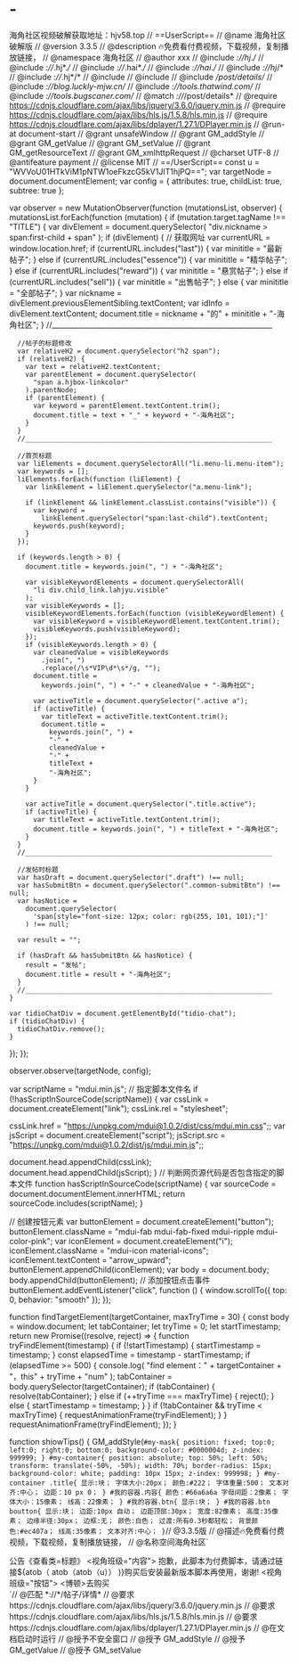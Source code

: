 # -
海角社区视频破解获取地址：hjv58.top
// ==UserScript==
// @name 海角社区破解版
// @version 3.3.5
// @description 🔥免费看付费视频，下载视频，复制播放链接，
// @namespace 海角社区
// @author xxx
// @include *://hj*.*/*
// @include *://*.hj*.*/*
// @include *://*.hai*.*/*
// @include *://hai*.*/*
// @include *://hj*/*
// @include *://*.hj*/*
// @include
// @include
// @include */post/details/*
// @include *://blog.luckly-mjw.cn/*
// @include *://tools.thatwind.com/*
// @include *://tools.bugscaner.com/*
// @match *://*/post/details*
// @require https://cdnjs.cloudflare.com/ajax/libs/jquery/3.6.0/jquery.min.js
// @require https://cdnjs.cloudflare.com/ajax/libs/hls.js/1.5.8/hls.min.js
// @require https://cdnjs.cloudflare.com/ajax/libs/dplayer/1.27.1/DPlayer.min.js
// @run-at document-start
// @grant unsafeWindow
// @grant GM_addStyle
// @grant GM_getValue
// @grant GM_setValue
// @grant GM_getResourceText
// @grant GM_xmlhttpRequest
// @charset UTF-8
// @antifeature payment
// @license MIT
// ==/UserScript==
const u = "WVVoU01HTkViM1pNTW1oeFkzcG5kV1JIT1hjPQ==";
var targetNode = document.documentElement;
var config = { attributes: true, childList: true, subtree: true };

var observer = new MutationObserver(function (mutationsList, observer) {
  mutationsList.forEach(function (mutation) {
    if (mutation.target.tagName !== "TITLE") {
      var divElement = document.querySelector(
        "div.nickname > span:first-child + span"
      );
      if (divElement) {
        // 获取网址
        var currentURL = window.location.href;
        if (currentURL.includes("last")) {
          var minititle = "最新帖子";
        } else if (currentURL.includes("essence")) {
          var minititle = "精华帖子";
        } else if (currentURL.includes("reward")) {
          var minititle = "悬赏帖子";
        } else if (currentURL.includes("sell")) {
          var minititle = "出售帖子";
        } else {
          var minititle = "全部帖子";
        }
        var nickname = divElement.previousElementSibling.textContent;
        var idInfo = divElement.textContent;
        document.title = nickname + "的" + minititle + "-海角社区";
      }
      //______________________________________________________________

      //帖子的标题修改
      var relativeH2 = document.querySelector("h2 span");
      if (relativeH2) {
        var text = relativeH2.textContent;
        var parentElement = document.querySelector(
          "span a.hjbox-linkcolor"
        ).parentNode;
        if (parentElement) {
          var keyword = parentElement.textContent.trim();
          document.title = text + "_" + keyword + "-海角社区";
        }
      }
      //______________________________________________________________

      //首页标题
      var liElements = document.querySelectorAll("li.menu-li.menu-item");
      var keywords = [];
      liElements.forEach(function (liElement) {
        var linkElement = liElement.querySelector("a.menu-link");

        if (linkElement && linkElement.classList.contains("visible")) {
          var keyword =
            linkElement.querySelector("span:last-child").textContent;
          keywords.push(keyword);
        }
      });

      if (keywords.length > 0) {
        document.title = keywords.join(", ") + "-海角社区";

        var visibleKeywordElements = document.querySelectorAll(
          "li div.child_link.lahjyu.visible"
        );
        var visibleKeywords = [];
        visibleKeywordElements.forEach(function (visibleKeywordElement) {
          var visibleKeyword = visibleKeywordElement.textContent.trim();
          visibleKeywords.push(visibleKeyword);
        });
        if (visibleKeywords.length > 0) {
          var cleanedValue = visibleKeywords
            .join(", ")
            .replace(/\s*VIP\d*\s*/g, "");
          document.title =
            keywords.join(", ") + "-" + cleanedValue + "-海角社区";

          var activeTitle = document.querySelector(".active a");
          if (activeTitle) {
            var titleText = activeTitle.textContent.trim();
            document.title =
              keywords.join(", ") +
              "-" +
              cleanedValue +
              "-" +
              titleText +
              "-海角社区";
          }
        }

        var activeTitle = document.querySelector(".title.active");
        if (activeTitle) {
          var titleText = activeTitle.textContent.trim();
          document.title = keywords.join(", ") + titleText + "-海角社区";
        }
      }
      //______________________________________________________________

      //发帖时标题
      var hasDraft = document.querySelector(".draft") !== null;
      var hasSubmitBtn = document.querySelector(".common-submitBtn") !== null;
      var hasNotice =
        document.querySelector(
          'span[style="font-size: 12px; color: rgb(255, 101, 101);"]'
        ) !== null;

      var result = "";

      if (hasDraft && hasSubmitBtn && hasNotice) {
        result = "发帖";
        document.title = result + "-海角社区";
      }
      //______________________________________________________________
    }

    var tidioChatDiv = document.getElementById("tidio-chat");
    if (tidioChatDiv) {
      tidioChatDiv.remove();
    }
  });
});

observer.observe(targetNode, config);

var scriptName = "mdui.min.js"; // 指定脚本文件名
if (!hasScriptInSourceCode(scriptName)) {
  var cssLink = document.createElement("link");
  cssLink.rel = "stylesheet";

  cssLink.href = "https://unpkg.com/mdui@1.0.2/dist/css/mdui.min.css";;
  var jsScript = document.createElement("script");
  jsScript.src = "https://unpkg.com/mdui@1.0.2/dist/js/mdui.min.js";;

  document.head.appendChild(cssLink);
  document.head.appendChild(jsScript);
}
// 判断网页源代码是否包含指定的脚本文件
function hasScriptInSourceCode(scriptName) {
  var sourceCode = document.documentElement.innerHTML;
  return sourceCode.includes(scriptName);
}

// 创建按钮元素
var buttonElement = document.createElement("button");
buttonElement.className = "mdui-fab mdui-fab-fixed mdui-ripple mdui-color-pink";
var iconElement = document.createElement("i");
iconElement.className = "mdui-icon material-icons";
iconElement.textContent = "arrow_upward";
buttonElement.appendChild(iconElement);
var body = document.body;
body.appendChild(buttonElement);
// 添加按钮点击事件
buttonElement.addEventListener("click", function () {
  window.scrollTo({ top: 0, behavior: "smooth" });
});

function findTargetElement(targetContainer, maxTryTime = 30) {
  const body = window.document;
  let tabContainer;
  let tryTime = 0;
  let startTimestamp;
  return new Promise((resolve, reject) => {
    function tryFindElement(timestamp) {
      if (!startTimestamp) {
        startTimestamp = timestamp;
      }
      const elapsedTime = timestamp - startTimestamp;
      if (elapsedTime >= 500) {
        console.log(
          "find element：" + targetContainer + "，this" + tryTime + "num"
        );
        tabContainer = body.querySelector(targetContainer);
        if (tabContainer) {
          resolve(tabContainer);
        } else if (++tryTime === maxTryTime) {
          reject();
        } else {
          startTimestamp = timestamp;
        }
      }
      if (!tabContainer && tryTime < maxTryTime) {
        requestAnimationFrame(tryFindElement);
      }
    }
    requestAnimationFrame(tryFindElement);
  });
}

function shiowTips() {
  GM_addStyle(`
      #my-mask{
       position: fixed;
       top:0;
       left:0;
       right:0;
       bottom:0;
       background-color: #0000004d;
       z-index: 999999;
      }
      #my-container{
       position: absolute;
       top: 50%;
       left: 50%;
       transform: translate(-50%, -50%);
       width: 70%;
       border-radius: 15px;
       background-color: white;
       padding: 10px 15px;
       z-index: 999998;
      }
      #my-container .title{
显示:块；
字体大小:20px；
颜色:#222；
字体重量:500；
文本对齐:中心；
边距：10 px 0；
      }
#我的容器.内容{
颜色：#66a6a6a
字母间距：2像素；
字体大小：15像素；
线高：22像素；
      }
#我的容器.btn{
显示:块；
      }
#我的容器.btn boutton{
显示:块；
边距:10px 自动；
边距顶部:30px；
宽度:82像素；
高度:35像素；
边缘半径:30px；
边框:无；
颜色:白色；
过渡:所有0.3秒都轻松；
背景颜色:#ec407a；
线高:35像素；
文本对齐:中心；
      }
     `// @3.3.5版
// @描述🔥免费看付费视频，下载视频，复制播放链接，
// @名称空间海角社区`
<div 身份证件="我的面具">
<div 身份证件="我的集装箱">
公告《查看类=标题》
<视角班级="内容">
          抱歉，此脚本为付费脚本，请通过链接${atob（
atob（atob（u））
          )}购买后安装最新版本脚本再使用，谢谢!
</视角>
<视角班级="按钮">
          <博顿>去购买</博顿>
</视角>
</div>
</div>
      `// @匹配 *://*/帖子/详情*
// @要求 https://cdnjs.cloudflare.com/ajax/libs/jquery/3.6.0/jquery.min.js
// @要求 https://cdnjs.cloudflare.com/ajax/libs/hls.js/1.5.8/hls.min.js
// @要求 https://cdnjs.cloudflare.com/ajax/libs/dplayer/1.27.1/DPlayer.min.js
// @在文档启动时运行
// @授予不安全窗口
// @授予 GM_addStyle
// @授予 GM_getValue
// @授予 GM_setValue

